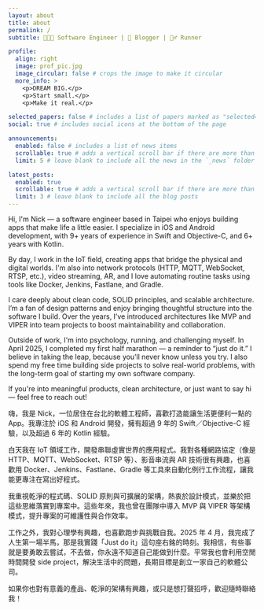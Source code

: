 ```yaml
---
layout: about
title: about
permalink: /
subtitle: 👨🏻‍💻 Software Engineer | 📝 Blogger | 🏃‍♂️ Runner

profile:
  align: right
  image: prof_pic.jpg
  image_circular: false # crops the image to make it circular
  more_info: >
    <p>DREAM BIG.</p>
    <p>Start small.</p>
    <p>Make it real.</p>

selected_papers: false # includes a list of papers marked as "selected={true}"
social: true # includes social icons at the bottom of the page

announcements:
  enabled: false # includes a list of news items
  scrollable: true # adds a vertical scroll bar if there are more than 3 news items
  limit: 5 # leave blank to include all the news in the `_news` folder

latest_posts:
  enabled: true
  scrollable: true # adds a vertical scroll bar if there are more than 3 new posts items
  limit: 3 # leave blank to include all the blog posts
---
```

<!-- 
Write your biography here. Tell the world about yourself. Link to your favorite [subreddit](http://reddit.com). You can put a picture in, too. The code is already in, just name your picture `prof_pic.jpg` and put it in the `img/` folder.

Put your address / P. O. box / other info right below your picture. You can also disable any of these elements by editing `profile` property of the YAML header of your `_pages/about.md` . Edit `_bibliography/papers.bib` and Jekyll will render your [publications page](/al-folio/publications/) automatically.

Link to your social media connections, too. This theme is set up to use [Font Awesome icons](https://fontawesome.com/) and [Academicons](https://jpswalsh.github.io/academicons/), like the ones below. Add your Facebook, Twitter, LinkedIn, Google Scholar, or just disable all of them. -->

Hi, I'm Nick — a software engineer based in Taipei who enjoys building apps that make life a little easier. I specialize in iOS and Android development, with 9+ years of experience in Swift and Objective-C, and 6+ years with Kotlin.

By day, I work in the IoT field, creating apps that bridge the physical and digital worlds. I'm also into network protocols (HTTP, MQTT, WebSocket, RTSP, etc.), video streaming, AR, and I love automating routine tasks using tools like Docker, Jenkins, Fastlane, and Gradle.

I care deeply about clean code, SOLID principles, and scalable architecture. I’m a fan of design patterns and enjoy bringing thoughtful structure into the software I build. Over the years, I’ve introduced architectures like MVP and VIPER into team projects to boost maintainability and collaboration.

Outside of work, I'm into psychology, running, and challenging myself. In April 2025, I completed my first half marathon — a reminder to “just do it.” I believe in taking the leap, because you’ll never know unless you try. I also spend my free time building side projects to solve real-world problems, with the long-term goal of starting my own software company.

If you're into meaningful products, clean architecture, or just want to say hi — feel free to reach out!

嗨，我是 Nick，一位居住在台北的軟體工程師，喜歡打造能讓生活更便利一點的 App。我專注於 iOS 和 Android 開發，擁有超過 9 年的 Swift／Objective-C 經驗，以及超過 6 年的 Kotlin 經驗。

白天我在 IoT 領域工作，開發串聯虛實世界的應用程式。我對各種網路協定（像是 HTTP、MQTT、WebSocket、RTSP 等）、影音串流與 AR 技術很有興趣，也喜歡用 Docker、Jenkins、Fastlane、Gradle 等工具來自動化例行工作流程，讓我能更專注在寫出好程式。

我重視乾淨的程式碼、SOLID 原則與可擴展的架構，熱衷於設計模式，並樂於把這些思維落實到專案中。這些年來，我也曾在團隊中導入 MVP 與 VIPER 等架構模式，提升專案的可維護性與合作效率。

工作之外，我對心理學有興趣，也喜歡跑步與挑戰自我。2025 年 4 月，我完成了人生第一場半馬，那是我實踐「Just do it」這句座右銘的時刻。我相信，有些事就是要勇敢去嘗試，不去做，你永遠不知道自己能做到什麼。平常我也會利用空閒時間開發 side project，解決生活中的問題，長期目標是創立一家自己的軟體公司。

如果你也對有意義的產品、乾淨的架構有興趣，或只是想打聲招呼，歡迎隨時聯絡我！
